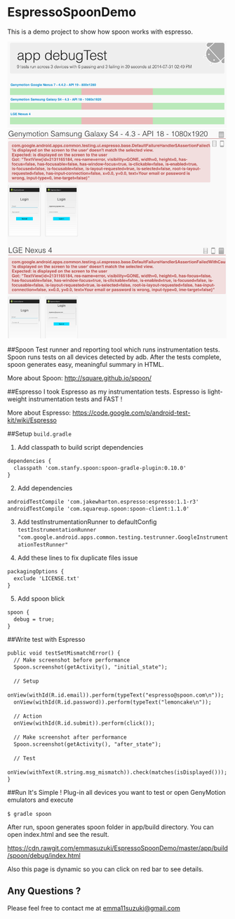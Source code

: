 EspressoSpoonDemo
=================

This is a demo project to show how spoon works with espresso.

<img src="https://raw.githubusercontent.com/emmasuzuki/EspressoSpoonDemo/master/demo1.png" width="500">

<img src="https://raw.githubusercontent.com/emmasuzuki/EspressoSpoonDemo/master/demo2.png" width="500">

##Spoon
Test runner and reporting tool which runs instrumentation tests.
Spoon runs tests on all devices detected by adb.
After the tests complete, spoon generates easy, meaningful summary in HTML.

More about Spoon: http://square.github.io/spoon/

##Espresso
I took Espresso as my instrumentation tests.
Espresso is light-weight instrumentation tests and FAST ! 

More about Espresso: https://code.google.com/p/android-test-kit/wiki/Espresso

##Setup
`build.gradle`

1. Add classpath to build script dependencies
  ```
  dependencies {
    classpath 'com.stanfy.spoon:spoon-gradle-plugin:0.10.0'
  }
  ```
  
2. Add dependencies
  ```
  androidTestCompile 'com.jakewharton.espresso:espresso:1.1-r3'
  androidTestCompile 'com.squareup.spoon:spoon-client:1.1.0'
  ```

3. Add testInstrumentationRunner to defaultConfig
  `testInstrumentationRunner "com.google.android.apps.common.testing.testrunner.GoogleInstrumentationTestRunner"`

4. Add these lines to fix duplicate files issue
  ```
  packagingOptions {
    exclude 'LICENSE.txt'
  }
  ```

5. Add spoon blick
  ```
  spoon {
    debug = true;
  }
  ```

##Write test with Espresso
  ```
  public void testSetMismatchError() {
    // Make screenshot before performance
    Spoon.screenshot(getActivity(), "initial_state");
  
    // Setup
    onView(withId(R.id.email)).perform(typeText("espresso@spoon.com\n"));
    onView(withId(R.id.password)).perform(typeText("lemoncake\n"));
  
    // Action
    onView(withId(R.id.submit)).perform(click());
  
    // Make screenshot after performance
    Spoon.screenshot(getActivity(), "after_state");    
  
    // Test
    onView(withText(R.string.msg_mismatch)).check(matches(isDisplayed()));
  }
  ```

##Run
It's Simple ! Plug-in all devices you want to test or open GenyMotion emulators and execute

`$ gradle spoon`


After run, spoon generates spoon folder in app/build directory.
You can open index.html and see the result.

https://cdn.rawgit.com/emmasuzuki/EspressoSpoonDemo/master/app/build/spoon/debug/index.html

Also this page is dynamic so you can click on red bar to see details.


## Any Questions ? 
Please feel free to contact me at emma11suzuki@gmail.com
